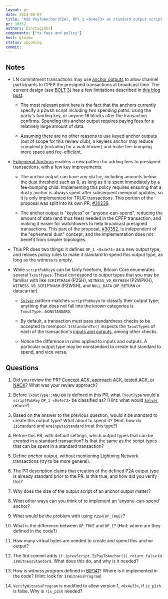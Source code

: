 ```yaml
---
layout: pr
date: 2024-08-07
title: "Add PayToAnchor(P2A), OP\_1 <0x4e73> as standard output script for spending"
pr: 30352
authors: [instagibbs]
components: ["tx fees and policy"]
host: glozow
status: upcoming
commit:
---
```


## Notes

- LN commitment transactions may use [anchor outputs](https://bitcoinops.org/en/topics/anchor-outputs/) to allow channel
  participants to CPFP the presigned transactions at broadcast time. The current design (see [BOLT
  3](https://github.com/lightning/bolts/blob/master/03-transactions.md#to_local_anchor-and-to_remote_anchor-output-option_anchors))
  has a few limitations described in [this blog post](https://bitcoinops.org/en/blog/waiting-for-confirmation/#policy-as-an-interface).

    - The most relevant point here is the fact that the anchors currently specify a p2wsh script including two spending
      paths: using the party's funding key, or anyone 16 blocks after the transaction confirms. Spending this anchor
      output requires paying fees for a relatively large amount of data.

    - Assuming there are no other reasons to use keyed anchor outputs (out of scope for this review club), a keyless
      anchor may reduce complexity (including for a watchtower) and make fee-bumping more space and fee-efficient.

- [Ephemeral Anchors](https://bitcoinops.org/en/topics/ephemeral-anchors/) enables a new pattern for adding fees to
  presigned transactions, with a few key improvements:

    - The anchor output can have any `nValue`, including amounts below the dust threshold such as 0, as long as it is
      spent immediately by a fee-bumping child. Implementing this policy requires ensuring that a dusty anchor is always
      spent after subsequent mempool updates, so it is only implemented for TRUC transactions. This portion of the
      proposal was split into its own PR, [#30239](https://github.com/bitcoin/bitcoin/pull/30239).

    - The anchor output is "keyless" or "anyone-can-spend", reducing the amount of data (and thus fees) needed in the
      CPFP transaction, and making it easier for watchtowers to help broadcast presigned transactions. This part of the
      proposal, [#30352](https://github.com/bitcoin/bitcoin/pull/30352), is independent of the "ephemeral dust"
      concept, and the implementation does not benefit from simpler topologies.

- This PR does two things: it defines `OP_1 <0x4e74>` as a new output type, and relaxes policy rules to make it standard
  to spend this output type, as long as the witness is empty.

- While `scriptPubKey`s can be fairly freeform, Bitcoin Core enumerates several `TxoutType`s. These correspond to output
  types that you may be familiar with like `SCRIPTHASH` (P2SH), `WITNESS_V0_KEYHASH` (P2WPKH), `WITNESS_V0_SCRIPTHASH`
  (P2WSH), and `NULL_DATA` (`OP_RETURN` or datacarrier).

    - [`Solver`](https://github.com/bitcoin/bitcoin/blob/24f86783c87e836c98404bcc20a07742736d6b56/src/script/solver.cpp#L141) pattern-matches `scriptPubKey`s to classify their output type; anything that does not fall into the known categories is `TxoutType::NONSTANDARD`.

    - By default, a transaction must pass standardness checks to be accepted to mempool. `IsStandardTx()`
      inspects the `TxoutType`s of each of the transaction's [inputs and outputs](https://github.com/bitcoin/bitcoin/blob/fa0b5d68823b69f4861b002bbfac2fd36ed46356/src/policy/policy.cpp#L111-L148), among other checks.

    - Notice the difference in rules applied to inputs and outputs. A particular output type may be
      nonstandard to create but standard to spend, and vice versa.

## Questions

1. Did you review the PR? [Concept ACK, approach ACK, tested ACK, or NACK](https://github.com/bitcoin/bitcoin/blob/master/CONTRIBUTING.md#peer-review)? What was your review approach?

1. Before `TxoutType::ANCHOR` is defined in this PR, what `TxoutType` would a `scriptPubKey` `OP_1 <0x4e73>` be classified as? (Hint:
   what would [`Solver`](https://github.com/bitcoin/bitcoin/blob/24f86783c87e836c98404bcc20a07742736d6b56/src/script/solver.cpp#L141) return?)

1. Based on the answer to the previous question, would it be standard to create this output type? What about to spend it?
   (Hint: how do [`IsStandard`](https://github.com/bitcoin/bitcoin/blob/fa0b5d68823b69f4861b002bbfac2fd36ed46356/src/policy/policy.cpp#L70) and [`AreInputsStandard`](https://github.com/bitcoin/bitcoin/blob/fa0b5d68823b69f4861b002bbfac2fd36ed46356/src/policy/policy.cpp#L177) treat this type?)

1. Before this PR, with default settings, which output types that can be _created_ in a standard transaction? Is
   that the same as the script types that can be _spent_ in a standard transaction?

1. Define _anchor output_, without mentioning Lightning Network transactions (try to be more general).

1. The PR description [claims](https://github.com/bitcoin/bitcoin/pull/30352#issue-2378948027) that creation of the defined P2A output type is already standard prior to the PR. Is this true, and how did you verify this?

1. Why does the size of the output script of an anchor output matter?

1. What other ways can you think of to implement an 'anyone-can-spend' anchor?

1. What would be the problem with using `P2SH(OP_TRUE)`?

1. What is the difference between `OP_TRUE` and `OP_1`? (Hint: where are they defined in the code?)

1. How many virtual bytes are needed to create and spend this anchor output?

1. The 3rd commit adds `if (prevScript.IsPayToAnchor()) return false` to `IsWitnessStandard`. What does this do, and why
   is it needed?

1. How is _witness program_ defined in [BIP141](https://github.com/bitcoin/bips/blob/master/bip-0141.mediawiki#witness-program)? Where is it implemented in the code? (Hint: look for `IsWitnessProgram`)

1. `VerifyWitnessProgram` is modified to allow version 1, `<0x4e73>`, if `is_p2sh` is false. Why is `!is_p2sh` needed?

<!-- ## Meeting Log -->

<!-- {% irc %} -->
<!-- {% endirc %} -->
